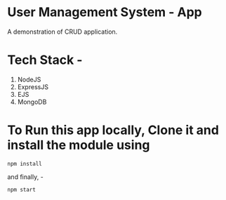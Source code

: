# User Management System - App
A demonstration of CRUD application.

# Tech Stack -
1) NodeJS
2) ExpressJS
3) EJS
4) MongoDB

# To Run this app locally, Clone it and install the module using 
```
npm install
```
and finally, -
```
npm start
```


